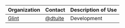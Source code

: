 | Organization                              | Contact                               | Description of Use            |
|-------------------------------------------|---------------------------------------| ----------------------------- |
| [Glint](https://glint.io)                 | [@dtuite](https://github.com/kozmoai) | Development                   |
